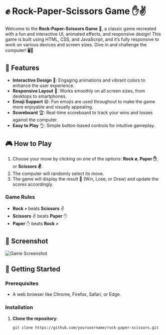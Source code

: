 # ✊ Rock-Paper-Scissors Game ✋✌️

Welcome to the **Rock-Paper-Scissors Game** 🎉, a classic game recreated with a fun and interactive UI, animated effects, and responsive design! This game is built using HTML, CSS, and JavaScript, and it’s fully responsive to work on various devices and screen sizes. Dive in and challenge the computer! 🖥️🤖

## 🌟 Features

- **Interactive Design** 🎨: Engaging animations and vibrant colors to enhance the user experience.
- **Responsive Layout** 📱: Works smoothly on all screen sizes, from desktops to smartphones.
- **Emoji Support** 😄: Fun emojis are used throughout to make the game more enjoyable and visually appealing.
- **Scoreboard** 🏆: Real-time scoreboard to track your wins and losses against the computer.
- **Easy to Play** 👌: Simple button-based controls for intuitive gameplay.

## 🎮 How to Play

1. Choose your move by clicking on one of the options: **Rock ✊**, **Paper ✋**, or **Scissors ✌️**.
2. The computer will randomly select its move.
3. The game will display the result 🥳 (Win, Lose, or Draw) and update the scores accordingly.

### Game Rules
- **Rock** ✊ beats **Scissors** ✌️
- **Scissors** ✌️ beats **Paper** ✋
- **Paper** ✋ beats **Rock** ✊

## 📸 Screenshot

![Game Screenshot](https://user-images.githubusercontent.com/your-screenshot-link.png)

## 🚀 Getting Started

### Prerequisites

- A web browser like Chrome, Firefox, Safari, or Edge.

### Installation

1. **Clone the repository**:
   ```bash
   git clone https://github.com/yourusername/rock-paper-scissors.git
